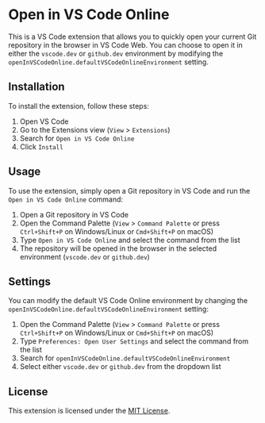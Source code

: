 # Open in VS Code Online

This is a VS Code extension that allows you to quickly open your current Git repository in the browser in VS Code Web. You can choose to open it in either the `vscode.dev` or `github.dev` environment by modifying the `openInVSCodeOnline.defaultVSCodeOnlineEnvironment` setting.

## Installation

To install the extension, follow these steps:

1. Open VS Code
2. Go to the Extensions view (`View` > `Extensions`)
3. Search for `Open in VS Code Online`
4. Click `Install`

## Usage

To use the extension, simply open a Git repository in VS Code and run the `Open in VS Code Online` command:

1. Open a Git repository in VS Code
2. Open the Command Palette (`View` > `Command Palette` or press `Ctrl+Shift+P` on Windows/Linux or `Cmd+Shift+P` on macOS)
3. Type `Open in VS Code Online` and select the command from the list
4. The repository will be opened in the browser in the selected environment (`vscode.dev` or `github.dev`)

## Settings

You can modify the default VS Code Online environment by changing the `openInVSCodeOnline.defaultVSCodeOnlineEnvironment` setting:

1. Open the Command Palette (`View` > `Command Palette` or press `Ctrl+Shift+P` on Windows/Linux or `Cmd+Shift+P` on macOS)
2. Type `Preferences: Open User Settings` and select the command from the list
3. Search for `openInVSCodeOnline.defaultVSCodeOnlineEnvironment`
4. Select either `vscode.dev` or `github.dev` from the dropdown list

## License

This extension is licensed under the [MIT License](LICENSE.md).
